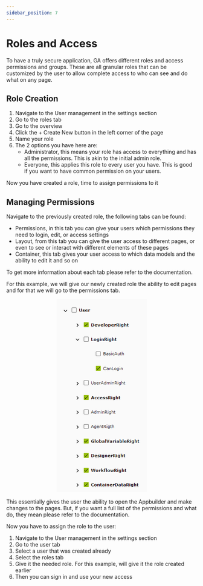```yaml
---
sidebar_position: 7
---
```


# Roles and Access

To have a truly secure application, GA offers different roles and access permissions and groups. These are all granular roles that can be customized by the user to allow complete access to who can see and do what on any page.

## Role Creation

1. Navigate to the User management in the settings section
2. Go to the roles tab
3. Go to the overview
4. Click the + Create New button in the left corner of the page
5. Name your role
6. The 2 options you have here are:
   - Administrator, this means your role has access to everything and has all the permissions. This is akin to the initial admin role.
   - Everyone, this applies this role to every user you have. This is good if you want to have common permission on your users.

Now you have created a role, time to assign permissions to it

## Managing Permissions

Navigate to the previously created role, the following tabs can be found:

- Permissions, in this tab you can give your users which permissions they need to login, edit, or access settings
- Layout, from this tab you can give the user access to different pages, or even to see or interact with different elements of these pages
- Container, this tab gives your user access to which data models and the ability to edit it and so on

To get more information about each tab please refer to the documentation.

For this example, we will give our newly created role the ability to edit pages and for that we will go to the permissions tab.

<center>

![Roles image](../../static/img/roles.png)

</center>

This essentially gives the user the ability to open the Appbuilder and make changes to the pages. But, if you want a full list of the permissions and what do, they mean please refer to the documentation.

Now you have to assign the role to the user:

1. Navigate to the User management in the settings section
2. Go to the user tab
3. Select a user that was created already
4. Select the roles tab
5. Give it the needed role. For this example, will give it the role created earlier
6. Then you can sign in and use your new access
